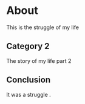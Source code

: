 # About

This is the struggle of my life 

##  Category 2

The story of my life part 2 

## Conclusion

It was a struggle . 